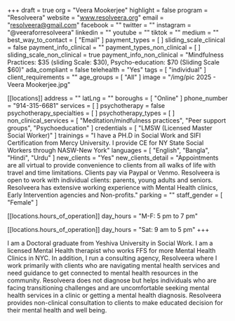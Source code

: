 +++
draft = true
org = "Veera Mookerjee"
highlight = false
program = "Resolveera"
website = "www.resolveera.org"
email = "resolveera@gmail.com"
facebook = ""
twitter = ""
instagram = "@veeraforresolveera"
linkedin = ""
youtube = ""
tiktok = ""
medium = ""
best_way_to_contact = [ "Email" ]
payment_types = [ ]
sliding_scale_clinical = false
payment_info_clinical = ""
payment_types_non_clinical = [ ]
sliding_scale_non_clinical = true
payment_info_non_clinical = "Mindfulness Practices: $35 (sliding Scale: $30), Psycho-education: $70 (Sliding Scale $60)"
ada_compliant = false
telehealth = "Yes"
tags = [ "individual" ]
client_requirements = ""
age_groups = [ "All" ]
image = "/img/pic 2025 - Veera Mookerjee.jpg"

[[locations]]
address = ""
latLng = ""
boroughs = [ "Online" ]
phone_number = "914-315-6681"
services = [ ]
psychotherapy = false
psychotherapy_specialties = [ ]
psychotherapy_types = [ ]
non_clinical_services = [
  "Meditation/mindfulness practices",
  "Peer support groups",
  "Psychoeducation"
]
credentials = [ "LMSW (Licensed Master Social Worker)" ]
trainings = "I have a PH.D in Social Work and SIFI Certification from Mercy University. I provide CE for NY State Social Workers through NASW-New York"
languages = [ "English", "Bangla", "Hindi", "Urdu" ]
new_clients = "Yes"
new_clients_detail = "Appointments are all virtual to provide convenience to clients from all walks of life with travel and time limitations. Clients pay via Paypal or Venmo. Resolveera is open to work with individual clients: parents, young adults and seniors. Resolveera has extensive working experience with Mental Health clinics, Early Intervention agencies and Non-profits."
parking = ""
staff_gender = [ "Female" ]

  [[locations.hours_of_operation]]
  day_hours = "M-F: 5 pm to 7 pm"

  [[locations.hours_of_operation]]
  day_hours = "Sat: 9 am to 5 pm"
+++


I am a Doctoral graduate from Yeshiva University in Social Work. I am a licensed Mental Health therapist who works FFS for more Mental Health Clinics in NYC. In addition, I run a consulting agency, Resolveera where I work primarily with clients who are navigating mental health services and need guidance to get connected to mental health resources in the community. Resolveera does not diagnose but helps individuals who are facing transitioning challenges and are uncomfortable seeking mental health services in a clinic or getting a mental health diagnosis. Resolveera provides non-clinical consultation to clients to make educated decision for their mental health and well being.

